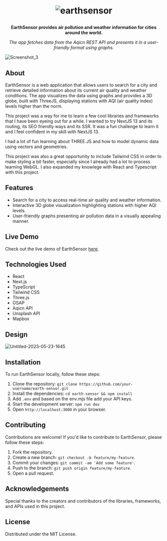 <h1 align="center">
  
  ![earthsensor](https://github.com/VasaOfficial/EarthSensor/assets/113908218/091e8683-33f4-4d0e-9830-46c4f3a3950b)

</h1>
<p align="center">
  <strong>EarthSensor provides air pollution and weather information for cities around the world.</strong>
</p>

<p align="center">
  <em>The app fetches data from the Aqicn REST API and presents it in a user-friendly format using graphs.</em>
</p>

![Screenshot_3](https://github.com/VasaOfficial/EarthSensor/assets/113908218/f900c1f2-06b0-4f08-94c0-5f624baff7b8)

<h2>About</h2>

EarthSensor is a web application that allows users to search for a city and retrieve detailed information about its current air quality and weather conditions. The app visualizes the data using graphs and provides a 3D globe, built with ThreeJS, displaying stations with AQI (air quality index) levels higher than the norm.

This project was a way for me to learn a few cool libraries and frameworks that I have been eyeing out for a while. I wanted to try NextJS 13 and its routing, its SEO friendly ways and its SSR. It was a fun challenge to learn it and I feel confident in my skill with NextJS 13.

I had a lot of fun learning about THREE.JS and how to model dynamic data using vectors and geometries.

This project was also a great opportunity to include Tailwind CSS in order to make styling a bit faster, especially since I already had a lot to process learning WebGL. I also expanded my knowlege with React and Typescript with this project.

<h2>Features</h2>

- Search for a city to access real-time air quality and weather information.
- Interactive 3D globe visualization highlighting stations with higher AQI levels.
- User-friendly graphs presenting air pollution data in a visually appealing manner.

<h2>Live Demo</h2>

Check out the live demo of EarthSensor [here](https://your-demo-url.com).

<h2>Technologies Used</h2>

- React
- Next.js
- TypeScript
- Tailwind CSS
- Three.js
- GSAP
- Aqicn API
- Unsplash API
- Mapbox

<h2>Design</h2>

![Untitled-2023-05-23-1645](https://github.com/VasaOfficial/EarthSensor/assets/113908218/dbb10cd7-8c21-4b2f-9161-336beb2071cc)


<h2>Installation</h2>

To run EarthSensor locally, follow these steps:

1. Clone the repository: `git clone https://github.com/your-username/earth-sensor.git`
2. Install the dependencies: `cd earth-sensor && npm install`
3. Add `.env` and based on the env.mjs file add your API keys.
4. Start the development server: `npm run dev`
5. Open `http://localhost:3000` in your browser.

<h2>Contributing</h2>

Contributions are welcome! If you'd like to contribute to EarthSensor, please follow these steps:

1. Fork the repository.
2. Create a new branch: `git checkout -b feature/my-feature`.
3. Commit your changes: `git commit -am 'Add some feature'`.
4. Push to the branch: `git push origin feature/my-feature`.
5. Open a pull request.

<h2>Acknowledgements</h2>

Special thanks to the creators and contributors of the libraries, frameworks, and APIs used in this project.

<h2>License</h2>

Distributed under the MIT License.
